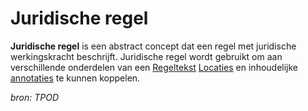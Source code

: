 # Juridische regel

**Juridische regel** is een abstract concept dat een regel met juridische werkingskracht beschrijft. Juridische regel wordt gebruikt om aan verschillende
onderdelen van een [Regeltekst](#begrip-regeltekst) [Locaties](#begrip-locatie) en inhoudelijke [annotaties](#begrip-annotatie-annoteren) te kunnen koppelen.

*bron: TPOD*
